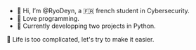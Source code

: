 - 👋 Hi, I’m @RyoDeyn, a 🇫🇷 french student in Cybersecurity.
- 💞 Love programming.
- 🌱 Currently developping two projects in Python.

📜 Life is too complicated, let's try to make it easier.

<!---
-  I’m interested in ...
- 🌱 I’m currently learning ...
- 📫 How to reach me ...
- 👀 Can't wait to develop a new application.
--->

<!---
RyoDeyn/RyoDeyn is a ✨ special ✨ repository because its `README.md` (this file) appears on your GitHub profile.
You can click the Preview link to take a look at your changes.
--->
